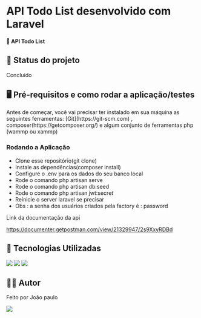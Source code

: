 <h1>API Todo List desenvolvido com Laravel</h1>
<h4>🚀 API Todo List </h4>

<h2>🚧 Status do projeto</h2>
<p>Concluído</p>

<h2>🖥️ Pré-requisitos e como rodar a aplicação/testes</h2>
<p>Antes de começar, você vai precisar ter instalado em sua máquina as seguintes ferramentas:
[Git](https://git-scm.com) , composer(https://getcomposer.org/) e algum conjunto de ferramentas php (wammp ou xammp) </p>
<h3>Rodando a Aplicação</h3>
<ul>
	<li>Clone esse repositório(git clone)</li>
 	<li>Instale as dependências(composer install)</li>
	<li>Configure o .env para  os dados do seu banco local</li>
	<li>Rode o comando php artisan serve</li>
	<li>Rode o comando php artisan db:seed</li>
	<li>Rode o comando php artisan jwt:secret</li>
	<li>Reinicie o server laravel se precisar</li>
	<li>Obs : a senha dos usuários criados pela factory é : password</li>
</ul>

<p>Link da documentação da api</p>

<a href="https://documenter.getpostman.com/view/21329947/2s9XxyRDBd">
	https://documenter.getpostman.com/view/21329947/2s9XxyRDBd
</a>

<h2>🤖 Tecnologias Utilizadas</h2>
<div style="display: inline_block">
  <img src="https://img.shields.io/badge/Laravel-FF2D20?style=for-the-badge&logo=laravel&logoColor=white">
  <img src="https://img.shields.io/badge/PHP-777BB4?style=for-the-badge&logo=php&logoColor=white">
 <img src="https://img.shields.io/badge/MySQL-00000F?style=for-the-badge&logo=mysql&logoColor=white">

</div>

<h2>🧑🏻‍ Autor</h2>
<p>Feito por João paulo</p>
<a href="mailto:joaopauloneto3687@gmail.com">
	<img src="https://img.shields.io/badge/-joaopauloneto3687@gmail.com-c14438?style=flat-square&logo=Gmail&logoColor=white&link=mailto:joaopauloneto3687@gmail.com">
</a>
